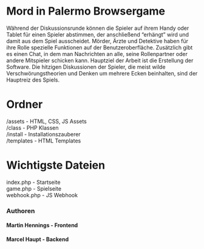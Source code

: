 # Mord in Palermo Browsergame

Während der Diskussionsrunde können die Spieler auf ihrem Handy oder Tablet für einen Spieler abstimmen, der anschließend “erhängt” wird und damit aus dem Spiel ausscheidet. Mörder, Ärzte und Detektive haben für ihre Rolle spezielle Funktionen auf der Benutzeroberfläche. Zusätzlich gibt es einen Chat, in dem man Nachrichten an alle, seine Rollenpartner oder andere Mitspieler schicken kann. Hauptziel der Arbeit ist die Erstellung der Software.
Die hitzigen Diskussionen der Spieler, die meist wilde Verschwörungstheorien und Denken um mehrere Ecken beinhalten, sind der Hauptreiz des Spiels.



# Ordner
/assets - HTML, CSS, JS Assets  
/class - PHP Klassen  
/install - Installationszauberer  
/templates - HTML Templates  

# Wichtigste Dateien
index.php - Startseite  
game.php - Spielseite  
webhook.php - JS Webhook

### Authoren
#### Martin Hennings - Frontend
#### Marcel Haupt - Backend

